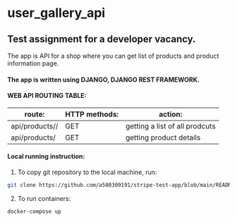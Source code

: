 # user_gallery_api
## Test assignment for a developer vacancy. 
The app is API for a shop where you can get list of products and product information page.


#### The app is written using DJANGO, DJANGO REST FRAMEWORK.


#### WEB API ROUTING TABLE:

| route:  | HTTP methods: | action: |
| ------------- |-------------|-------------|
| api/products// | GET | getting a list of all prodcuts |
| api/products/<id> | GET | getting product details |


#### Local running instruction:

1. To copy git repository to the local machine, run:

```bash
git clone https://github.com/a500309191/stripe-test-app/blob/main/README.md
```
2. To run containers:

```bash
docker-compose up
```
